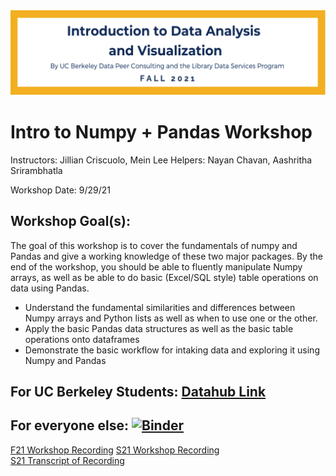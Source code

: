 <div>
<img src="images/updated_workshop_image.png" width="1200" style="float:center"/>
</div>

# Intro to Numpy + Pandas Workshop

Instructors: Jillian Criscuolo, Mein Lee
Helpers: Nayan Chavan, Aashritha Srirambhatla


Workshop Date: 9/29/21

## Workshop Goal(s): 

The goal of this workshop is to cover the fundamentals of numpy and Pandas and give a working knowledge of these two major packages. By the end of the workshop, you should be able to fluently manipulate Numpy arrays, as well as be able to do basic (Excel/SQL style) table operations on data using Pandas.

- Understand the fundamental similarities and differences between Numpy arrays and Python lists as well as when to use one or the other. 
- Apply the basic Pandas data structures as well as the basic table operations onto dataframes 
- Demonstrate the basic workflow for intaking data and exploring it using Numpy and Pandas

## For UC Berkeley Students: [Datahub Link](https://datahub.berkeley.edu/hub/user-redirect/interact?account=ds-peer-consulting&repo=fa21-intro-to-numpy-pandas-workshop&branch=main&subpath=intro-to-numpy-pandas.ipynb)

## For everyone else: [![Binder](https://mybinder.org/badge_logo.svg)](https://mybinder.org/v2/gh/ds-peer-consulting/fa21-intro-to-numpy-pandas-workshop/HEAD)

[F21 Workshop Recording](https://drive.google.com/drive/folders/1oRm2wvDhETofOXa0_WrCX5p4M6oN67SY?usp=sharing)
[S21 Workshop Recording](https://drive.google.com/file/d/1AQPmoz2BrYPrbmwIJhj07rKgxBvAElj-/view?usp=sharing)  
[S21 Transcript of Recording](https://drive.google.com/file/d/160lIlQ3n1LT8ny_kR4MhS61Y_rffw1hJ/view?usp=sharing)

